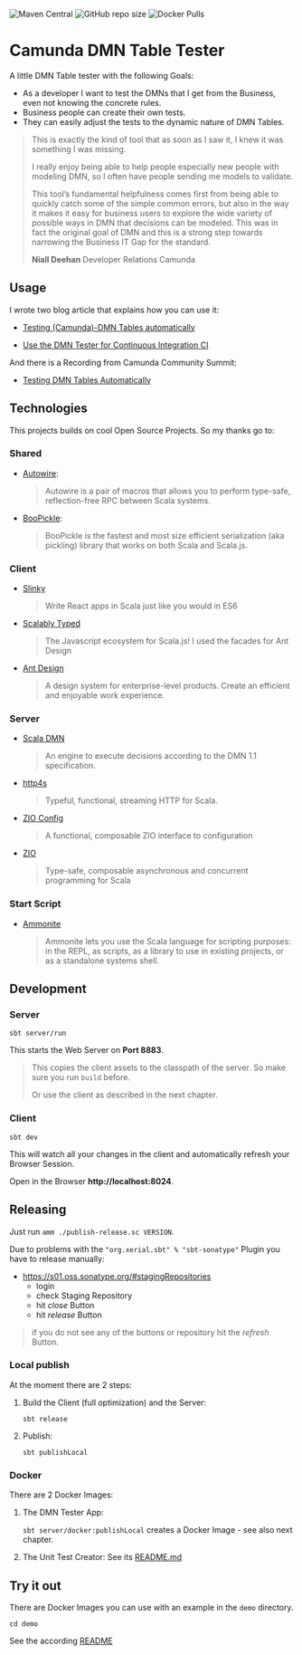 ![Maven Central](https://img.shields.io/nexus/r/https/s01.oss.sonatype.org/io.github.pme123/camunda-dmn-tester-shared_2.13.svg)
![GitHub repo size](https://img.shields.io/github/repo-size/pme123/camunda-dmn-tester)
![Docker Pulls](https://img.shields.io/docker/pulls/pame/camunda-dmn-tester)

# Camunda DMN Table Tester
A little DMN Table tester with the following Goals:
* As a developer I want to test the DMNs that I get from the Business, even not knowing the concrete rules.
* Business people can create their own tests.
* They can easily adjust the tests to the dynamic nature of DMN Tables.

> This is exactly the kind of tool that as soon as I saw it, I knew it was something I was missing.
>
> I really enjoy being able to help people especially new people with modeling DMN, so I often have people sending me models to validate.
> 
> This tool’s fundamental helpfulness comes first from being able to quickly catch some of the simple common errors, but also in the way it makes it easy for business users to explore the wide variety of possible ways in DMN that decisions can be modeled. This was in fact the original goal of DMN and this is a strong step towards narrowing the Business IT Gap for the standard.
>  
> **Niall Deehan** Developer Relations Camunda

## Usage
I wrote two blog article that explains how you can use it:

* [Testing (Camunda)-DMN Tables automatically](https://pme123.medium.com/testing-camunda-dmn-tables-automatically-713497ab57e6)

* [Use the DMN Tester for Continuous Integration CI](https://pme123.medium.com/testing-camunda-dmn-tables-automatically-part-2-d3931ed38f51)

And there is a Recording from Camunda Community Summit:
* [Testing DMN Tables Automatically](https://page.camunda.com/ccs-mengelt-testing-dmn-tables-automatically) 
## Technologies
This projects builds on cool Open Source Projects. So my thanks go to:

### Shared
* [Autowire](https://github.com/lihaoyi/autowire):
  > Autowire is a pair of macros that allows you to perform type-safe, reflection-free RPC between Scala systems.
* [BooPickle](https://boopickle.suzaku.io):
  > BooPickle is the fastest and most size efficient serialization (aka pickling) library that works on both Scala and Scala.js.

### Client
* [Slinky](https://slinky.dev)
  > Write React apps in Scala just like you would in ES6
* [Scalably Typed](https://scalablytyped.org)
  > The Javascript ecosystem for Scala.js!
  I used the facades for Ant Design
* [Ant Design](https://ant.design)
  >A design system for enterprise-level products. Create an efficient and enjoyable work experience.

### Server
* [Scala DMN](https://github.com/camunda/dmn-scala)
  > An engine to execute decisions according to the DMN 1.1 specification.
* [http4s](https://http4s.org)
  > Typeful, functional, streaming HTTP for Scala.
* [ZIO Config](https://zio.github.io/zio-config/)
  > A functional, composable ZIO interface to configuration
* [ZIO](https://zio.dev)
  > Type-safe, composable asynchronous and concurrent programming for Scala

### Start Script
* [Ammonite](https://ammonite.io/#Ammonite)
  > Ammonite lets you use the Scala language for scripting purposes: in the REPL, as scripts, as a library to use in existing projects, or as a standalone systems shell.
## Development
### Server
`sbt server/run`

This starts the Web Server on **Port 8883**.

>This copies the client assets to the classpath of the server.
> So make sure you run `build` before.
>
> Or use the client as described in the next chapter.

### Client
`sbt dev`

This will watch all your changes in the client and automatically refresh your Browser Session.

Open in the Browser **http://localhost:8024**.

## Releasing
Just run `amm ./publish-release.sc VERSION`.

Due to problems with the `"org.xerial.sbt" % "sbt-sonatype"` Plugin you have to release manually:
- https://s01.oss.sonatype.org/#stagingRepositories
  - login
  - check Staging Repository
  - hit _close_ Button
  - hit _release_ Button
    
> if you do not see any of the buttons or repository hit the _refresh_ Button.

### Local publish
At the moment there are 2 steps:
1. Build the Client (full optimization) and the Server:

   `sbt release`
2. Publish: 
   
   `sbt publishLocal`

### Docker
There are 2 Docker Images:

1. The DMN Tester App:

   `sbt server/docker:publishLocal` creates a Docker Image - see also next chapter.

2. The Unit Test Creator:
   See its [README.md](docker/README.md)
   
## Try it out
There are Docker Images you can use with an example in the `demo` directory.

`cd demo`

See the according [README](demo/README.md)
